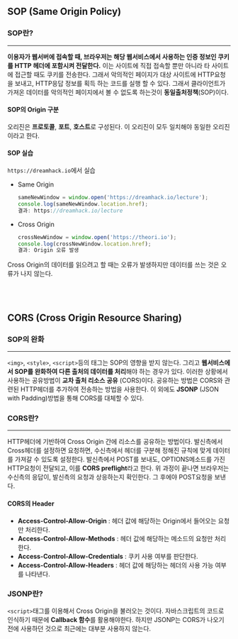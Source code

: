 ## SOP (Same Origin Policy)
### SOP란?
---
**이용자가 웹서버에 접속할 때, 브라우저는 해당 웹서비스에서 사용하는 인증 정보인 쿠키를 HTTP 헤더에 포함시켜 전달한다.** 이는 사이트에 직접 접속할 뿐만 아니라 타 사이트에 접근할 때도 쿠키를 전송한다. 그래서 악의적인 페이지가 대상 사이트에 HTTP요청을 보내고, HTTP응답 정보를 획득 하는 코드를 실행 할 수 있다. 그래서 클라이언트가 가져온 데이터를 악의적인 페이지에서 볼 수 없도록 하는것이 **동일출처정책**(SOP)이다.
#### SOP의 Origin 구분
오리진은 **프로토콜**, **포트**, **호스트**로 구성된다. 이 오리진이 모두 일치해야 동일한 오리진이라고 한다. 
#### SOP 실습
`https://dreamhack.io`에서 실습
* Same Origin
  ```js
  sameNewWindow = window.open('https://dreamhack.io/lecture');
  console.log(sameNewWindow.location.href);
  결과: https://dreamhack.io/lecture
  ```
* Cross Origin
  ```js
  crossNewWindow = window.open('https://theori.io');
  console.log(crossNewWindow.location.href);
  결과: Origin 오류 발생
  ```
Cross Origin의 데이터를 읽으려고 할 때는 오류가 발생하지만 데이터를 쓰는 것은 오류가 나지 않는다. 

<br><br>

## CORS (Cross Origin Resource Sharing)
### SOP의 완화
---
`<img>`, `<style>`, `<script>`등의 태그는 SOP의 영향을 받지 않는다. 그리고 **웹서비스에서 SOP를 완화하여 다른 출처의 데이터를 처리**해야 하는 경우가 있다. 이러한 상황에서 사용하는 공유방법이 **교차 출처 리소스 공유** (CORS)이다. 공유하는 방법은 CORS와 관련된 HTTP헤더를 추가하여 전송하는 방법을 사용한다. 이 외에도 **JSONP** (JSON with Padding)방법을 통해 CORS를 대체할 수 있다. 
### CORS란?
---
HTTP헤더에 기반하여 Cross Origin 간에 리소스를 공유하는 방법이다. 발신측에서 Cross헤더를 설정하면 요청하면, 수신측에서 헤더를 구분해 정해진 규칙에 맞게 데이터를 가져갈 수 있도록 설정한다. 발신측에서 POST를 보내도, OPTIONS메소드를 가진 HTTP요청이 전달되고, 이를 **CORS preflight**라고 한다. 위 과정이 끝나면 브라우저는 수신측의 응답이, 발신측의 요청과 상응하는지 확인한다. 그 후에야 POST요청을 보낸다.
#### CORS의 Header
* **Access-Control-Allow-Origin** : 헤더 값에 해당하는 Origin에서 들어오는 요청만 처리한다.
* **Access-Control-Allow-Methods** : 헤더 값에 해당하는 메소드의 요청만 처리한다.
* **Access-Control-Allow-Credentials** : 쿠키 사용 여부를 판단한다.
* **Access-Control-Allow-Headers** : 헤더 값에 해당하는 헤더의 사용 가능 여부를 나타낸다.
### JSONP란?
`<script>`태그를 이용해서 Cross Origin을 불러오는 것이다. 자바스크립트의 코드로 인식하기 때문에 **Callback 함수**를 활용해야한다. 하지만 JSONP는 CORS가 나오기 전에 사용하던 것으로 최근에는 대부분 사용하지 않는다.